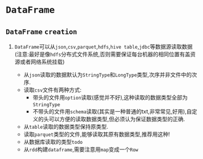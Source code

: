 # `DataFrame`

## `DataFrame` `creation`

1. `DataFrame`可以从`json`,`csv`,`parquet`,`hdfs`,`hive table`,`jdbc`等数据源读取数据(注意:最好是像`hdfs`分布式文件系统,否则需要保证每台机器的相同位置有盖资源或者网络系统挂载)

   - 从`json`读取的数据默认为`StringType`和`LongType`类型,次序并非文件中的次序.
   - 读取`csv`文件有两种方式:
     - 带头的文件用`option`读取(感觉并不好),这种读取的数据类型全部为`StringType`
     - 不带头的文件用`schema`读取(其实是一种普通的txt,非常常见,好用),自定义的头可以方便的读取数据类型,但必须认为保证数据类型的正确.
   - 从`table`读取的数据类型保持原类型.
   - 读取`parquet`类型的文件,能够读取其原有数据类型,推荐用这种!
   - 从数据库读取的类型`todo`
   - 从`rdd`构建`dataframe`,需要注意用`map`变成一个`Row`
